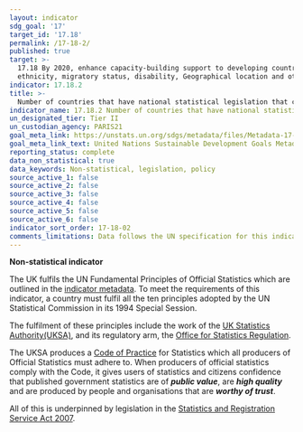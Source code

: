 ```yaml
---
layout: indicator
sdg_goal: '17'
target_id: '17.18'
permalink: /17-18-2/
published: true
target: >-
  17.18 By 2020, enhance capacity-building support to developing countries, including for least developed countries and small island developing States, to increase significantly the availability of high-quality, timely and reliable data disaggregated by income, gender, age, race,
  ethnicity, migratory status, disability, Geographical location and other characteristics relevant in national contexts
indicator: 17.18.2
title: >-
  Number of countries that have national statistical legislation that complies with the Fundamental Principles of Official Statistics
indicator_name: 17.18.2 Number of countries that have national statistical legislation that complies with the Fundamental Principles of Official Statistics
un_designated_tier: Tier II
un_custodian_agency: PARIS21
goal_meta_link: https://unstats.un.org/sdgs/metadata/files/Metadata-17-18-02.pdf
goal_meta_link_text: United Nations Sustainable Development Goals Metadata (PDF 4.0 MB)
reporting_status: complete
data_non_statistical: true
data_keywords: Non-statistical, legislation, policy
source_active_1: false
source_active_2: false
source_active_3: false
source_active_4: false
source_active_5: false
source_active_6: false
indicator_sort_order: 17-18-02
comments_limitations: Data follows the UN specification for this indicator. This indicator has not been identified in collaboration with topic experts.
---
```

**Non-statistical indicator**

The UK fulfils the UN Fundamental Principles of Official Statistics which are outlined in the [indicator metadata](https://unstats.un.org/sdgs/metadata/files/Metadata-17-18-02.pdf).  To meet the requirements of this indicator, a country must fulfil all the
ten principles adopted by the UN Statistical Commission in its 1994 Special Session. 

The fulfilment of these principles include the work of the [UK Statistics Authority(UKSA)](https://www.statisticsauthority.gov.uk/about-the-authority/what-we-do/), and its regulatory arm, the [Office for
Statistics Regulation](https://www.statisticsauthority.gov.uk/osr/).  

The UKSA produces a [Code of Practice](https://www.statisticsauthority.gov.uk/code-of-practice/) for Statistics which all producers of Official Statistics must adhere to.  When producers of official statistics comply
with the Code, it gives users of statistics and citizens confidence that published government statistics are of ***public value***, are ***high quality*** and are produced by people and organisations that are ***worthy of trust***.

All of this is underpinned by legislation in the
[Statistics and Registration Service Act 2007]( https://www.legislation.gov.uk/ukpga/2007/18/contents).